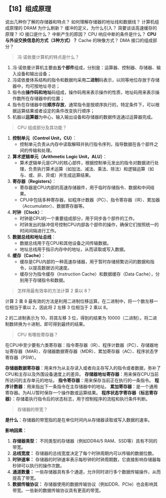 ## 【18】组成原理

说出几种你了解的存储器和特点？
如何理解存储器的地址线和数据线？
计算机组成原理的 DRAM 为什么刷新？
缓冲的定义，为什么引入？
简要谈谈高速缓存的原理？
IO 接口是什么？
中断产生的原因？
CPU 响应中断的条件是什么？
**CPU 与外设交换信息的方式（3种方式）？**
Cache 的映像方式？
DMA 接口的组成部分？

> 冯·诺依曼计算机的特点是什么？

1. 冯·诺依曼计算机主要由**五个部件**组成，分别是：运算器、控制器、存储器、输入设备和输出设备；
2. 冯诺依曼体系结构的指令和数据均采用**二进制**码表示，以同等地位存放于存储器中，均可按地址寻访；
3. 指令由**操作码和地址**码组成，操作码用来表示操作的性质，地址码用来表示操作数所在存储器中的位置；
4. 指令在存储器中按**顺序存放**，通常指令是按顺序执行的，特定条件下，可以根据运算结果或者设定的条件改变执行顺序；
5. 机器以**运算器**为中心，输入输出设备和存储器的数据传送通过运算器完成。

> CPU 组成部分及其功能？

1. **控制单元（Control Unit，CU）**：
    - 控制单元负责从内存中读取解释并执行指令序列，指导数据在各个部件之间的传输和处理。
2. **算术逻辑单元（Arithmetic Logic Unit，ALU）**：
    - 算术逻辑单元是CPU的核心部件，根据控制单元发出的指令对数据进行处理，负责执行算术运算（如加法、减法、乘法、除法）和逻辑运算（如与、或、非、异或）并生成运算结果。
3. **寄存器（Registers）**：
    - 寄存器是CPU内部的高速存储器件，用于临时存储指令、数据和中间结果。
    - CPU中包括多种寄存器，如程序计数器（PC）、指令寄存器（IR）、累加器（Accumulator）、数据寄存器等。
4. **时钟（Clock）**：
    - 时钟是CPU的一个重要组成部分，用于同步各个部件的工作。
    - 时钟发出的脉冲信号控制CPU内部各个部件的操作，确保它们按照统一的时间间隔进行工作。
5. **数据总线和地址总线**：
    - 数据总线用于在CPU和其他设备之间传输数据。
    - 地址总线用于指示内存中的地址，从而读取或写入数据。
6. **缓存（Cache）**：
    - 缓存是CPU内部的一种高速存储器，用于暂时存储频繁访问的数据和指令，以提高数据访问速度。
    - 缓存分为指令缓存（Instruction Cache）和数据缓存（Data Cache），分别用于存储指令和数据。

> 怎样用最有效率的方法计算 2 乘以 8？

计算 2 乘 8 最有效的方法是利用二进制位移运算。在二进制中，将一个数左移一位相当于乘以 2，因此将 2 左移 3 位相当于 2 乘以 8。

2 的二进制表示为 10，将其左移 3 位，得到的结果为 10000（二进制）。将二进制数转换为十进制，即可得到最终的结果。

> CPU 有哪些寄存器？

在CPU中至少要有六类寄存器：指令寄存器（IR）、程序计数器（PC）、存储器地址寄存器（MAR）、存储器数据寄存器（MDR）、累加寄存器（AC）、程序状态字寄存器（PSW）。

**存储器数据寄存器**：用来作为从主存读入或者向主存写入的指令或者数据，弥补了CPU和主存以及外围设备速度上的差异。
**存储器地址寄存器**：用来保存CPU当前所访问的主存单元的地址。
**指令寄存器**：用来保存当前正在执行的一条指令。
**程序计数器**：用来指出下一条指令在主存储器中的地址。
**累加寄存器**：是一个通用寄存器。为ALU暂时保存一个操作数或运算结果。
**程序状态字寄存器（标志寄存器）**：存储着执行指令后的状态标志，用于控制程序的流程和执行条件判断。


> 存储器的带宽？

**是什么**：存储器的带宽指的是在单位时间内从存储器读取或写入数据的速率。

**影响因素**：
1. **存储器类型：** 不同类型的存储器（例如DDR4/5 RAM、SSD等）具有不同的带宽。    
2. **总线宽度：** 存储器的总线宽度决定了每个时钟周期内可以传输的数据位数。
3. **时钟速率：** 存储器的时钟速率表示每秒钟的时钟周期数，它直接影响存储器每秒钟可以执行的操作次数。
4. **通道数量：** 一些存储器具有多个通道，允许同时进行多个数据传输操作，从而提高了带宽。
5. **数据传输协议：** 存储器使用的数据传输协议（例如DDR、PCIe）也会影响其带宽。一些新的数据传输协议具有更高的带宽。
